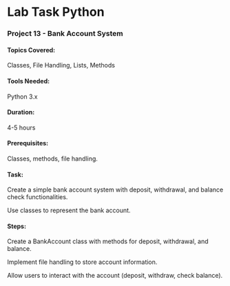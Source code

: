 
# Lab Task Python
### Project 13 - Bank Account System
#### Topics Covered: 
Classes, File Handling, Lists, Methods
#### Tools Needed: 
Python 3.x
#### Duration: 
4-5 hours
#### Prerequisites: 
Classes, methods, file handling.

#### Task:
Create a simple bank account system with deposit, withdrawal, and balance check functionalities.

Use classes to represent the bank account.

#### Steps:
Create a BankAccount class with methods for deposit, withdrawal, and balance.

Implement file handling to store account information.

Allow users to interact with the account (deposit, withdraw, check balance).
